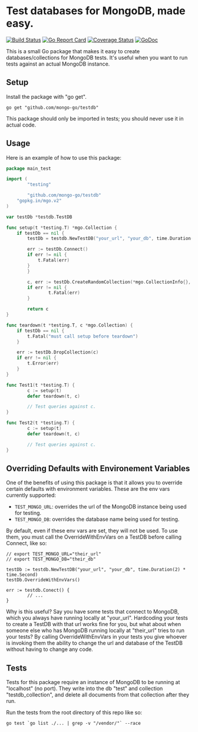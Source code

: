# Test databases for MongoDB, made easy.

[![Build Status](https://travis-ci.org/mongo-go/testdb.svg?branch=master)](https://travis-ci.org/mongo-go/testdb)
[![Go Report Card](https://goreportcard.com/badge/github.com/mongo-go/testdb)](https://goreportcard.com/report/github.com/mongo-go/testdb)
[![Coverage Status](https://coveralls.io/repos/github/mongo-go/testdb/badge.svg?branch=master&)](https://coveralls.io/github/mongo-go/testdb?branch=master)
[![GoDoc](https://godoc.org/github.com/mongo-go/testdb?status.svg)](https://godoc.org/github.com/mongo-go/testdb)

This is a small Go package that makes it easy to create databases/collections for MongoDB tests.
It's useful when you want to run tests against an actual MongoDB instance.

## Setup
Install the package with "go get".
```
go get "github.com/mongo-go/testdb"
```

This package should only be imported in tests; you should never use it in actual code.

## Usage
Here is an example of how to use this package:
```go
package main_test

import (
        "testing"

        "github.com/mongo-go/testdb"
	"gopkg.in/mgo.v2"
)

var testDb *testdb.TestDB

func setup(t *testing.T) *mgo.Collection {
	if testDb == nil {
		testDb = testdb.NewTestDB("your_url", "your_db", time.Duration(2) * time.Second)

		err := testDb.Connect()
		if err != nil {
			t.Fatal(err)
		}
        }

        c, err := testDb.CreateRandomCollection(*mgo.CollectionInfo{}, []mgo.Index{})
        if err != nil {
                t.Fatal(err)
        }

        return c
}

func teardown(t *testing.T, c *mgo.Collection) {
	if testDb == nil {
		t.Fatal("must call setup before teardown")
	}

	err := testDb.DropCollection(c)
	if err != nil {
		t.Error(err)
	}
}

func Test1(t *testing.T) {
        c := setup(t)
        defer teardown(t, c)

        // Test queries against c.
}

func Test2(t *testing.T) {
        c := setup(t)
        defer teardown(t, c)

        // Test queries against c.
}
```

## Overriding Defaults with Environement Variables
One of the benefits of using this package is that it allows you to override certain defaults with environment variables.
These are the env vars currently supported:
* `TEST_MONGO_URL`: overrides the url of the MongoDB instance being used for testing.
* `TEST_MONGO_DB`: overrides the database name being used for testing.

By default, even if these env vars are set, they will not be used. To use them, you must call the OverrideWithEnvVars on a TestDB before calling Connect, like so:
```
// export TEST_MONGO_URL="their_url"
// export TEST_MONGO_DB="their_db"

testDb := testdb.NewTestDB("your_url", "your_db", time.Duration(2) * time.Second)
testDb.OverrideWithEnvVars()

err := testdb.Conect() {
        // ...
}
```

Why is this useful? Say you have some tests that connect to MongoDB, which you always have running locally at "your_url".
Hardcoding your tests to create a TestDB with that url works fine for you, but what about when someone else who has MongoDB running locally at "their_url" tries to run your tests?
By calling OverrideWithEnvVars in your tests you give whoever is invoking them the ability to change the url and database of the TestDB without having to change any code.

## Tests
Tests for this package require an instance of MongoDB to be running at "localhost" (no port).
They write into the db "test" and collection "testdb_collection", and delete all documents from that collection after they run.

Run the tests from the root directory of this repo like so:
```
go test `go list ./... | grep -v "/vendor/"` --race
```
